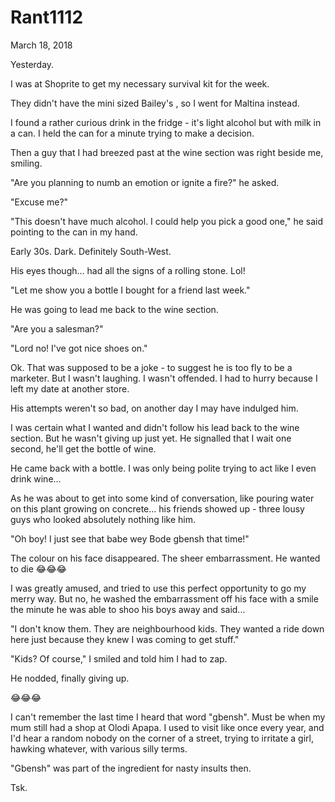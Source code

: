 # Rant1112


March 18, 2018

Yesterday.

I was at Shoprite to get my necessary survival kit for the week.

They didn't have the mini sized Bailey's , so I went for Maltina instead. 

I found a rather curious drink in the fridge - it's light alcohol but with milk in a can. I held the can for a minute trying to make a decision.

Then a guy that I had breezed past at the wine section was right beside me, smiling.

"Are you planning to numb an emotion or ignite a fire?" he asked.

"Excuse me?"

"This doesn't have much alcohol. I could help you pick a good one," he said pointing to the can in my hand.

Early 30s. Dark. Definitely South-West. 

His eyes though... had all the signs of a rolling stone. Lol!

"Let me show you a bottle I bought for a friend last week."

He was going to lead me back to the wine section.

"Are you a salesman?"

"Lord no! I've got nice shoes on."

Ok. That was supposed to be a joke - to suggest he is too fly to be a marketer. But I wasn't laughing. I wasn't offended. I had to hurry because I left my date at another store.

His attempts weren't so bad, on another day I may have indulged him.

I was certain what I wanted and didn't follow his lead back to the wine section. But he wasn't giving up just yet. He signalled that I wait one second, he'll get the bottle of wine.

He came back with a bottle. I was only being polite trying to act like I even drink wine...

As he was about to get into some kind of conversation, like pouring water on this plant growing on concrete... his friends showed up - three lousy guys who looked absolutely nothing like him.

"Oh boy! I just see that babe wey Bode gbensh that time!"

The colour on his face disappeared. The sheer embarrassment. He wanted to die 😂😂😂

I was greatly amused, and tried to use this perfect opportunity to go my merry way. But no, he washed the embarrassment off his face with a smile the minute he was able to shoo his boys away and said...

"I don't know them. They are neighbourhood kids. They wanted a ride down here just because they knew I was coming to get stuff."

"Kids? Of course," I smiled and told him I had to zap. 

He nodded, finally giving up.

😂😂😂

I can't remember the last time I heard that word "gbensh". Must be when my mum still had a shop at Olodi Apapa. I used to visit like once every year, and I'd hear a random nobody on the corner of a street, trying to irritate a girl, hawking whatever, with various silly terms.

"Gbensh" was part of the ingredient for nasty insults then.

Tsk.